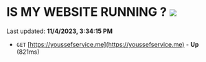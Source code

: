 # IS MY WEBSITE RUNNING ? [![](https://img.shields.io/static/v1?label=Sponsor&message=%E2%9D%A4&logo=GitHub&color=%23fe8e86)](https://github.com/sponsors/<username>)

Last updated: **11/4/2023, 3:34:15 PM**

- `GET` [https://youssefservice.me](https://youssefservice.me) - **Up** (821ms)
